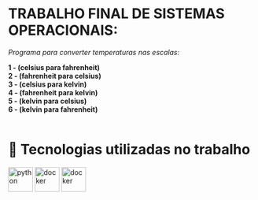 # TRABALHO FINAL DE SISTEMAS OPERACIONAIS:

*Programa para converter temperaturas nas escalas:*

<b>
1 - (celsius para fahrenheit)<br>
2 - (fahrenheit para celsius)<br>
3 - (celsius para kelvin)<br>
4 - (fahrenheit para kelvin)<br>
5 - (kelvin para celsius)<br>
6 - (kelvin para fahrenheit)<br>
</b><br>

# 💼 Tecnologias utilizadas no trabalho

<div>
<img align="center" alt="python" height="50" width="50" src="https://cdn.jsdelivr.net/gh/devicons/devicon/icons/python/python-plain.svg">
<img align="center" alt="docker" height="50" width="50" src="https://cdn.jsdelivr.net/gh/devicons/devicon/icons/docker/docker-plain.svg">
<img align="center" alt="docker"  height="50" width="50" src="https://cdn.jsdelivr.net/gh/devicons/devicon@latest/icons/linux/linux-original.svg" />
</div>
